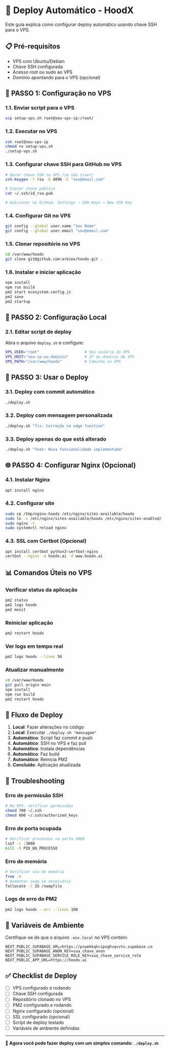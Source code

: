 # 🚀 Deploy Automático - HoodX

Este guia explica como configurar deploy automático usando chave SSH para o VPS.

## 📋 Pré-requisitos

- VPS com Ubuntu/Debian
- Chave SSH configurada
- Acesso root ou sudo ao VPS
- Domínio apontando para o VPS (opcional)

## 🔧 **PASSO 1: Configuração no VPS**

### 1.1. Enviar script para o VPS
```bash
scp setup-vps.sh root@seu-vps-ip:/root/
```

### 1.2. Executar no VPS
```bash
ssh root@seu-vps-ip
chmod +x setup-vps.sh
./setup-vps.sh
```

### 1.3. Configurar chave SSH para GitHub no VPS
```bash
# Gerar chave SSH no VPS (se não tiver)
ssh-keygen -t rsa -b 4096 -C "seu@email.com"

# Copiar chave pública
cat ~/.ssh/id_rsa.pub

# Adicionar no GitHub: Settings → SSH Keys → New SSH Key
```

### 1.4. Configurar Git no VPS
```bash
git config --global user.name "Seu Nome"
git config --global user.email "seu@email.com"
```

### 1.5. Clonar repositório no VPS
```bash
cd /var/www/hoodx
git clone git@github.com:arbiex/hoodx.git .
```

### 1.6. Instalar e iniciar aplicação
```bash
npm install
npm run build
pm2 start ecosystem.config.js
pm2 save
pm2 startup
```

## 🔧 **PASSO 2: Configuração Local**

### 2.1. Editar script de deploy
Abra o arquivo `deploy.sh` e configure:
```bash
VPS_USER="root"                    # Seu usuário do VPS
VPS_HOST="seu-ip-ou-dominio"       # IP ou domínio do VPS
VPS_PATH="/var/www/hoodx"          # Caminho no VPS
```

## 🚀 **PASSO 3: Usar o Deploy**

### 3.1. Deploy com commit automático
```bash
./deploy.sh
```

### 3.2. Deploy com mensagem personalizada
```bash
./deploy.sh "fix: Correção na edge function"
```

### 3.3. Deploy apenas do que está alterado
```bash
./deploy.sh "feat: Nova funcionalidade implementada"
```

## 🌐 **PASSO 4: Configurar Nginx (Opcional)**

### 4.1. Instalar Nginx
```bash
apt install nginx
```

### 4.2. Configurar site
```bash
sudo cp /tmp/nginx-hoodx /etc/nginx/sites-available/hoodx
sudo ln -s /etc/nginx/sites-available/hoodx /etc/nginx/sites-enabled/
sudo nginx -t
sudo systemctl reload nginx
```

### 4.3. SSL com Certbot (Opcional)
```bash
apt install certbot python3-certbot-nginx
certbot --nginx -d hoodx.ai -d www.hoodx.ai
```

## 📊 **Comandos Úteis no VPS**

### Verificar status da aplicação
```bash
pm2 status
pm2 logs hoodx
pm2 monit
```

### Reiniciar aplicação
```bash
pm2 restart hoodx
```

### Ver logs em tempo real
```bash
pm2 logs hoodx --lines 50
```

### Atualizar manualmente
```bash
cd /var/www/hoodx
git pull origin main
npm install
npm run build
pm2 restart hoodx
```

## 🔄 **Fluxo de Deploy**

1. **Local**: Fazer alterações no código
2. **Local**: Executar `./deploy.sh "mensagem"`
3. **Automático**: Script faz commit e push
4. **Automático**: SSH no VPS e faz pull
5. **Automático**: Instala dependências
6. **Automático**: Faz build
7. **Automático**: Reinicia PM2
8. **Concluído**: Aplicação atualizada

## 🚨 **Troubleshooting**

### Erro de permissão SSH
```bash
# No VPS, verificar permissões
chmod 700 ~/.ssh
chmod 600 ~/.ssh/authorized_keys
```

### Erro de porta ocupada
```bash
# Verificar processos na porta 3000
lsof -i :3000
kill -9 PID_DO_PROCESSO
```

### Erro de memória
```bash
# Verificar uso de memória
free -h
# Aumentar swap se necessário
fallocate -l 2G /swapfile
```

### Logs de erro do PM2
```bash
pm2 logs hoodx --err --lines 100
```

## 📝 **Variáveis de Ambiente**

Certifique-se de que o arquivo `.env.local` no VPS contém:
```env
NEXT_PUBLIC_SUPABASE_URL=https://pcwekkqhcipvghvqvvtu.supabase.co
NEXT_PUBLIC_SUPABASE_ANON_KEY=sua_chave_anon
NEXT_PUBLIC_SUPABASE_SERVICE_ROLE_KEY=sua_chave_service_role
NEXT_PUBLIC_APP_URL=https://hoodx.ai
```

## ✅ **Checklist de Deploy**

- [ ] VPS configurado e rodando
- [ ] Chave SSH configurada
- [ ] Repositório clonado no VPS
- [ ] PM2 configurado e rodando
- [ ] Nginx configurado (opcional)
- [ ] SSL configurado (opcional)
- [ ] Script de deploy testado
- [ ] Variáveis de ambiente definidas

---

**🎉 Agora você pode fazer deploy com um simples comando: `./deploy.sh`** 